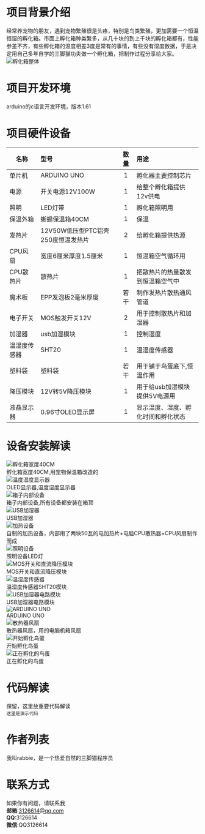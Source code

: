 # 项目背景介绍
经常养宠物的朋友，遇到宠物繁殖很是头疼，特别是鸟类繁殖，更加需要一个恒温恒湿的孵化箱。市面上孵化箱种类繁多，从几十块的到上千块的孵化箱都有，性能参差不齐，有些孵化箱的温度相差3度是常有的事情，有些没有湿度数据，于是决定用自己多年自学的三脚猫功夫做一个孵化箱，把制作过程分享给大家。
![孵化箱整体](https://bbs.qn.img-space.com/202204/22/05e0808aeffa89db346c45c18604754e.jpg "孵化箱")
# 项目开发环境
arduino的c语言开发环境，版本1.61
# 项目硬件设备
名称|型号|数量|用途
---|:---|:--:|:---
单片机|ARDUINO UNO|1|孵化器主要控制芯片
电源|开关电源12V100W|1|给整个孵化箱提供12v供电
照明|LED灯带|1|孵化箱照明用
保温外箱|蜥蜴保温箱40CM|1|保温
发热片|12V50W低压型PTC铝壳250度恒温发热片|2|给孵化箱提供热源
CPU风扇|宽度6厘米厚度1.5厘米|1|恒温箱空气循环用
CPU散热片|散热片|1|把散热片的热量散发到恒温箱空气中
魔术板|EPP发泡板2毫米厚度|若干|制作发热片散热通风管道
电子开关|MOS触发开关12V|2|用于控制散热片和加湿器
加湿器|usb加湿模块|1|控制湿度
温湿度传感器|SHT20|1|温湿度传感器
塑料袋|塑料袋|若干|用于铺于鸟蛋底下,恒温作用
降压模块|12V转5V降压模块|1|用于给usb加湿模块提供5V电源用
液晶显示器|0.96寸OLED显示屏|1|显示温度、湿度、孵化时间和孵化状态
# 设备安装解读
![孵化箱宽度40CM](https://bbs.qn.img-space.com/202204/22/5141f1b3db25a5f23638c501cc8dcb88.jpg "孵化箱宽度40CM,用宠物保温箱改造的")<br>
孵化箱宽度40CM,用宠物保温箱改造的<br>
![温度湿度显示器](https://bbs.qn.img-space.com/202204/22/41a71e71e6e0b5b20a19e47a0d2a2b02.jpg "OLED显示器")<br>
OLED显示器,温度湿度显示器<br>
![箱子内部设备](https://bbs.qn.img-space.com/202204/22/fcf6b68d3456969794699625b5954c72.jpg "箱子内部设备")<br>
箱子内部设备,所有设备都安装在箱顶<br>
![USB加湿器](https://bbs.qn.img-space.com/202204/22/c9fbf892bc26336f536796ee5b3e68c5.jpg "USB加湿器")<br>
USB加湿器<br>
![加热设备](https://bbs.qn.img-space.com/202204/22/4224ff3847c096f4e2e93fe89ebb8047.jpg "加热设备")<br>
自制的加热设备，内部用了两块50瓦的电加热片+电脑CPU散热器+CPU风扇制作而成<br>
![照明设备](https://bbs.qn.img-space.com/202204/22/98103b6604b96f45241d6e8126d6c7ef.jpg "LED灯")<br>
照明设备LED灯<br>
![MOS开关和直流降压模块](https://bbs.qn.img-space.com/202204/22/1972c00a0c35ac17bb74044827f52996.jpg "MOS开关和直流降压模块")<br>
MOS开关和直流降压模块<br>
![温湿度传感器](https://bbs.qn.img-space.com/202204/22/1a6b75bedbc41d59408625081a97e1c9.jpg "SHT20模块")<br>
温湿度传感器SHT20模块<br>
![USB加湿器电路模块](https://bbs.qn.img-space.com/202204/22/47971d3fe7dbd0c80ab22d4ece6c2d32.jpg "USB加湿器电路模块")<br>
USB加湿器电路模块<br>
![ARDUINO UNO](https://bbs.qn.img-space.com/202204/22/292e69fc4b3438181904b1b3d6dcd6b9.jpg "ARDUINO UNO")<br>
ARDUINO UNO<br>
![散热器风扇](https://bbs.qn.img-space.com/202204/22/b10ec5dd32e3def170fa0a85c8274e89.jpg "散热器风扇")<br>
散热器风扇，用的电脑机箱风扇<br>
![开始孵化鸟蛋](https://bbs.qn.img-space.com/202204/22/de8593e98c711521a8c8902376fdc901.jpg "开始孵化鸟蛋")<br>
开始孵化鸟蛋<br>
![正在孵化的鸟蛋](https://bbs.qn.img-space.com/202204/22/d97d95a43fd4d931d52994127beef651.jpg "正在孵化的鸟蛋")<br>
正在孵化的鸟蛋<br>

# 代码解读
保留，这里放重要代码解读<br>
`这里是演示代码`<br>
# 作者列表
我叫rabbie，是一个热爱自然的三脚猫程序员
# 联系方式
如果你有问题，请联系我<br>
**邮箱**:3126614@qq.com<br>
**QQ**:3126614<br>
**微信**:QQ3126614<br>

